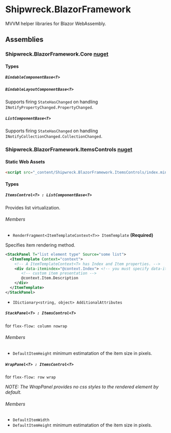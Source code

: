 # Shipwreck.BlazorFramework

MVVM helper libraries for Blazor WebAssembly.

## Assemblies

### Shipwreck.BlazorFramework.Core [nuget](https://www.nuget.org/packages/Shipwreck.BlazorFramework.Core)

#### Types

##### `BindableComponentBase<T>`
##### `BindableLayoutComponentBase<T>`

Supports firing `StateHasChanged` on handling `INotifyPropertyChanged.PropertyChanged`.

##### `ListComponentBase<T>`

Supports firing `StateHasChanged` on handling `INotifyCollectionChanged.CollectionChanged`.

### Shipwreck.BlazorFramework.ItemsControls [nuget](https://www.nuget.org/packages/Shipwreck.BlazorFramework.ItemsControls)

#### Static Web Assets

```html
<script src="_content/Shipwreck.BlazorFramework.ItemsControls/index.min.js"></script>
```

#### Types

##### `ItemsControl<T> : ListComponentBase<T>`

Provides list virtualization.

###### Members

- `RenderFragment<ItemTemplateContext<T>> ItemTemplate` **(Required)**

Specifies item rendering method.

```xml
<StackPanel T="list element type" Source="some list">
  <ItemTemplate Context="context">
    <!-- A ItemTemplateContext<T> has Index and Item properties. -->
    <div data-itemindex="@context.Index"> <!-- you must specify data-itemindex in the root element. -->
       <!-- custom item presentation -->
       @context.Item.Description
    </div>
  </ItemTemplate>
</StackPanel>
```

- `IDictionary<string, object> AdditionalAttributes`


##### `StackPanel<T> : ItemsControl<T>`

for `flex-flow: column nowrap`

###### Members

- `DefaultItemHeight` minimum estimatation of the item size in pixels.

##### `WrapPanel<T> : ItemsControl<T>`

for `flex-flow: row wrap`

*NOTE: The WrapPanel provides no css styles to the rendered element by default.*

###### Members

- `DefaultItemWidth`
- `DefaultItemHeight` minimum estimatation of the item size in pixels.

